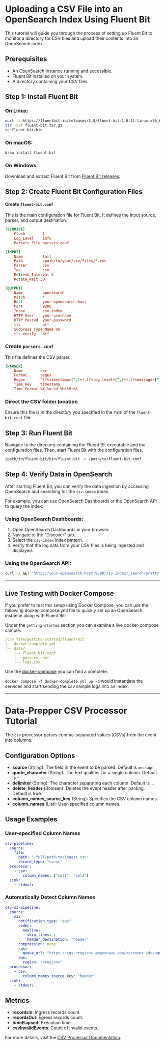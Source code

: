 # Uploading a CSV File into an OpenSearch Index Using Fluent Bit

This tutorial will guide you through the process of setting up Fluent Bit to monitor a directory for CSV files and upload their contents into an OpenSearch index.

## Prerequisites

- An OpenSearch instance running and accessible.
- Fluent Bit installed on your system.
- A directory containing your CSV files.

## Step 1: Install Fluent Bit

### On Linux:

```bash
curl -L https://fluentbit.io/releases/1.8/fluent-bit-1.8.11-linux-x86_64.tar.gz -o fluent-bit.tar.gz
tar -xvf fluent-bit.tar.gz
cd fluent-bit/bin
```

### On macOS:

```bash
brew install fluent-bit
```

### On Windows:

Download and extract Fluent Bit from [Fluent Bit releases](https://fluentbit.io/download/).

## Step 2: Create Fluent Bit Configuration Files

#### Create `fluent-bit.conf`

This is the main configuration file for Fluent Bit. It defines the input source, parser, and output destination.

```ini
[SERVICE]
    Flush        1
    Log_Level    info
    Parsers_File parsers.conf

[INPUT]
    Name         tail
    Path         /path/to/your/csv/files/*.csv
    Parser       csv
    Tag          csv
    Refresh_Interval 5
    Rotate_Wait 30

[OUTPUT]
    Name         opensearch
    Match        *
    Host         your-opensearch-host
    Port         9200
    Index        csv-index
    HTTP_User    your-username
    HTTP_Passwd  your-password
    tls          off
    Suppress_Type_Name On
    tls.verify   off
```

### Create `parsers.conf`

This file defines the CSV parser.

```ini
[PARSER]
    Name        csv
    Format      regex
    Regex       ^(?<timestamp>[^,]+),(?<log_level>[^,]+),(?<message>[^,]+),(?<application>[^,]+),(?<host>[^,]+)$
    Time_Key    timestamp
    Time_Format %Y-%m-%d %H:%M:%S
```

### Direct the CSV folder location

Ensure this file is in the directory you specified in the `Path` of the `fluent-bit.conf` file.


## Step 3: Run Fluent Bit

Navigate to the directory containing the Fluent Bit executable and the configuration files. Then, start Fluent Bit with the configuration files.

```bash
/path/to/fluent-bit/bin/fluent-bit -c /path/to/fluent-bit.conf
```

## Step 4: Verify Data in OpenSearch

After starting Fluent Bit, you can verify the data ingestion by accessing OpenSearch and searching for the `csv-index` index.

For example, you can use OpenSearch Dashboards or the OpenSearch API to query the index:

### Using OpenSearch Dashboards:

1. Open OpenSearch Dashboards in your browser.
2. Navigate to the "Discover" tab.
3. Select the `csv-index` index pattern.
4. Verify that the log data from your CSV files is being ingested and displayed.

### Using the OpenSearch API:

```bash
curl -X GET "http://your-opensearch-host:9200/csv-index/_search?pretty"
```

---
## Live Testing with Docker Compose
If you prefer to test this setup using Docker Compose, you can use the following docker-compose.yml file to quickly set up an OpenSearch instance along with Fluent Bit:

Under the `getting-started` section you can examine a live docker-compose sample:
```yaml
/csv_file/getting-started/fluent-bit
|-- docker-complete.yml
|-- data/
    |-- fluent-bit.conf
    |-- parsers.conf
    |-- logs.csv

```
Use the [docker-compose](../getting-started/docker-complete.yml) you can find a complete:

`docker compose -f docker-complete.yml up -d` would instantiate the services and start sending the csv sample logs into an index. 

---
# Data-Prepper CSV Processor Tutorial

The `csv` processor parses comma-separated values (CSVs) from the event into columns.

## Configuration Options

- **source** (String): The field in the event to be parsed. Default is `message`.
- **quote_character** (String): The text qualifier for a single column. Default is `"`.
- **delimiter** (String): The character separating each column. Default is `,`.
- **delete_header** (Boolean): Deletes the event header after parsing. Default is true.
- **column_names_source_key** (String): Specifies the CSV column names.
- **column_names** (List): User-specified column names.

## Usage Examples

### User-specified Column Names

```yaml
csv-pipeline:
  source:
    file:
      path: "/full/path/to/ingest.csv"
      record_type: "event"
  processor:
    - csv:
        column_names: ["col1", "col2"]
  sink:
    - stdout:
```

### Automatically Detect Column Names

```yaml
csv-s3-pipeline:
  source:
    s3:
      notification_type: "sqs"
      codec:
        newline:
          skip_lines: 1
          header_destination: "header"
      compression: none
      sqs:
        queue_url: "https://sqs.<region>.amazonaws.com/<account id>/<queue name>"
      aws:
        region: "<region>"
  processor:
    - csv:
        column_names_source_key: "header"
  sink:
    - stdout:
```

## Metrics

- **recordsIn**: Ingress records count.
- **recordsOut**: Egress records count.
- **timeElapsed**: Execution time.
- **csvInvalidEvents**: Count of invalid events.

For more details, visit the [CSV Processor Documentation](https://opensearch.org/docs/latest/data-prepper/pipelines/configuration/processors/csv/).
```